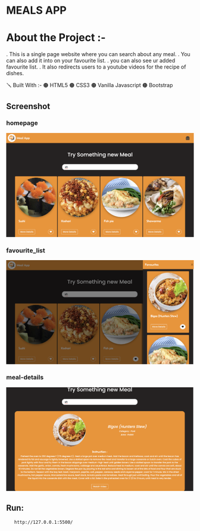# MEALS APP

# About the Project :-

. This is a single page website where you can search about any meal.
. You can also add it into on your favourite list.
. you can also see ur added favourite list.
. It also redirects users to a youtube videos for the recipe of dishes.

🪛 Built With :-
   🟠 HTML5 🟠 CSS3 🟠 Vanilla Javascript 🟠 Bootstrap

## Screenshot
### homepage
![homepage](screenshot/homepage.png)
### favourite_list 
![favourite_list ](screenshot/favourite-list.png)
### meal-details
![meal-details](screenshot/meal-details.png)

## Run:
       http://127.0.0.1:5500/


                                 
                                                          